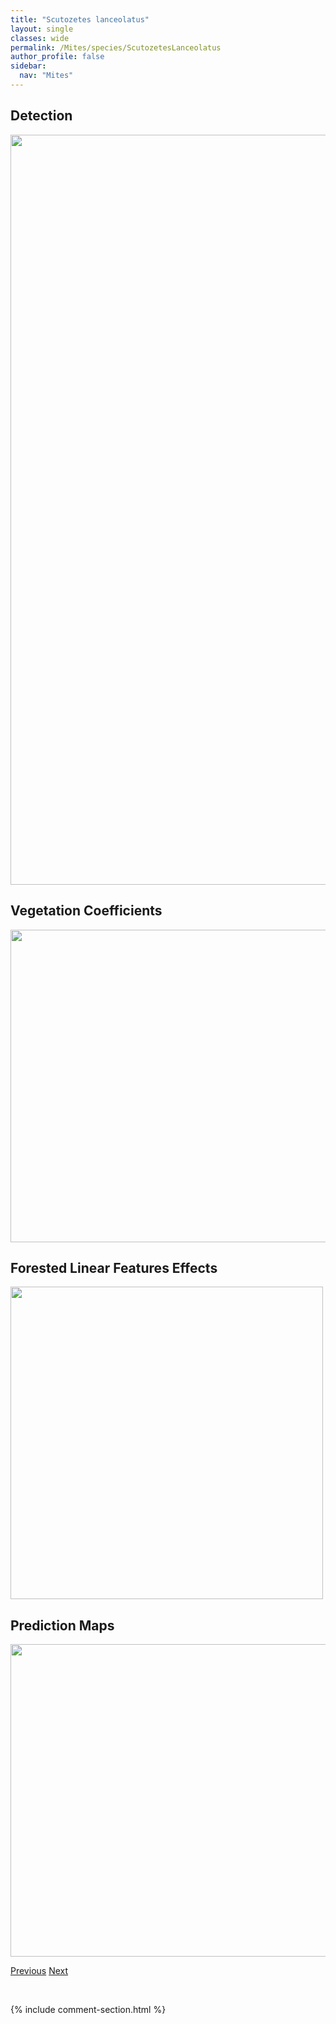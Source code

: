 ```yaml
---
title: "Scutozetes lanceolatus"
layout: single
classes: wide
permalink: /Mites/species/ScutozetesLanceolatus
author_profile: false
sidebar:
  nav: "Mites"
---
```


<h2>Detection</h2>

<a href="https://drive.google.com/uc?export=view&id=1HkDkEv-UPzNGOaY7SN8MkFpf6JzvJ0vD">
<img src="https://drive.google.com/uc?export=view&id=1HkDkEv-UPzNGOaY7SN8MkFpf6JzvJ0vD" height = "1200" width = "800">
</a>


<h2>Vegetation Coefficients</h2>

<a href="https://drive.google.com/uc?export=view&id=1673bpfg6XGueGI2IHzS8BDyDeepv3JTQ">
<img src="https://drive.google.com/uc?export=view&id=1673bpfg6XGueGI2IHzS8BDyDeepv3JTQ" height = "500" width = "1000">
</a>


<h2>Forested Linear Features Effects</h2>

<a href="https://drive.google.com/uc?export=view&id=1iAHfp9gmqoXfRMrfetQi6o65C9W-P9DO">
<img src="https://drive.google.com/uc?export=view&id=1iAHfp9gmqoXfRMrfetQi6o65C9W-P9DO" height = "500" width = "500">
</a>


<h2>Prediction Maps</h2>

<a href="https://drive.google.com/uc?export=view&id=1c175F2Z44rjO5iTEhva_mDLO4BMje0v1">
<img src="https://drive.google.com/uc?export=view&id=1c175F2Z44rjO5iTEhva_mDLO4BMje0v1" height = "500" width = "1000">
</a>


<a href="/DevelopmentWebsite/Mites/species/ScheloribatesSp4LML" class="pagination--pager" title="Scheloribates sp. 4 LML">Previous</a> <a href="/DevelopmentWebsite/Mites/species/SphaerozetesArcticus" class="pagination--pager" title="Sphaerozetes arcticus">Next</a>

<p>&nbsp;</p>

{% include comment-section.html %}
